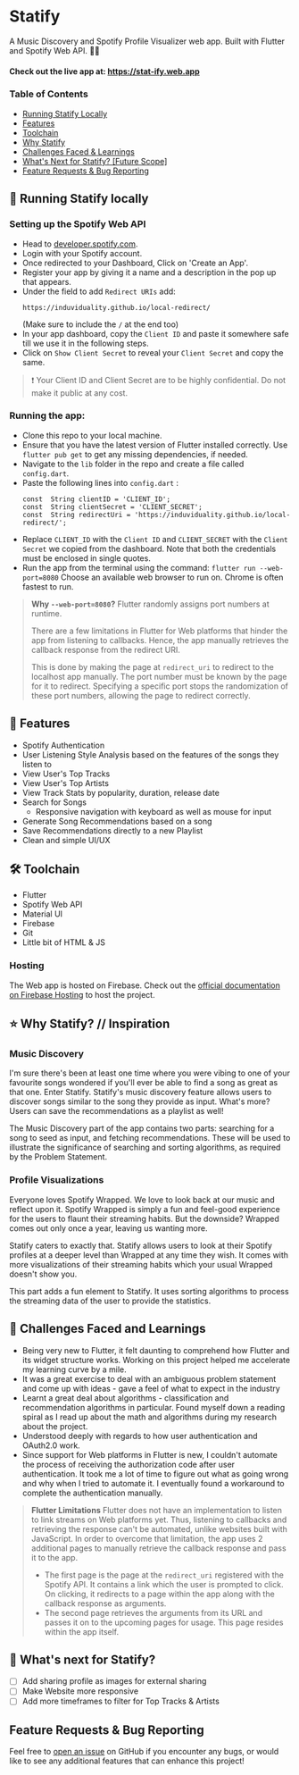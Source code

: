 # Statify
A Music Discovery and Spotify Profile Visualizer web app. 
Built with Flutter and Spotify Web API. :blue_heart::green_heart:

#### Check out the live app at: https://stat-ify.web.app

### Table of Contents
- [Running Statify Locally](https://github.com/induviduality/statify/blob/main/README.md#rocket-running-statify-locally)
- [Features](https://github.com/induviduality/statify/blob/main/README.md#dart-features)
- [Toolchain](https://github.com/induviduality/statify/blob/main/README.md#%EF%B8%8F-toolchain)
- [Why Statify](https://github.com/induviduality/statify/blob/main/README.md#star-why-statify--inspiration)
- [Challenges Faced & Learnings](https://github.com/induviduality/statify/blob/main/README.md#memo-challenges-faced-and-learnings)
- [What's Next for Statify? [Future Scope]](https://github.com/induviduality/statify/edit/main/README.md#construction-whats-next-for-statify)
- [Feature Requests & Bug Reporting](https://github.com/induviduality/statify/edit/main/README.md#feature-requests--bug-reporting)

## :rocket: Running Statify locally

### Setting up the Spotify Web API

-   Head to  [developer.spotify.com](https://developer.spotify.com/).
-   Login with your Spotify account.
-   Once redirected to your Dashboard, Click on 'Create an App'.
-   Register your app by giving it a name and a description in the pop up that appears.
-   Under the field to add `Redirect URIs` add: 
	 ```
	 https://induviduality.github.io/local-redirect/
    ```
     (Make sure to include the `/` at the end too)
-   In your app dashboard, copy the  `Client ID`  and paste it somewhere safe till we use it in the following steps.
-   Click on  `Show Client Secret`  to reveal your  `Client Secret`  and copy the same.

> ❗  Your Client ID and Client Secret are to be highly confidential. Do not make it public at any cost. 

### Running the app:
- Clone this repo to your local machine.
- Ensure that you have the latest version of Flutter installed correctly. Use `flutter pub get` to get any missing dependencies, if needed.
- Navigate to the `lib` folder in the repo and create a file called `config.dart`. 
- Paste the following lines into `config.dart` :
  ```
  const  String clientID = 'CLIENT_ID';
  const  String clientSecret = 'CLIENT_SECRET';
  const  String redirectUri = 'https://induviduality.github.io/local-redirect/';
  ```
- Replace `CLIENT_ID` with the `Client ID` and `CLIENT_SECRET` with the `Client Secret` we copied from the dashboard. Note that both the credentials must be enclosed in single quotes.
- Run the app from the terminal using the command: 
```flutter run --web-port=8080```
Choose an available web browser to run on. Chrome is often fastest to run.
>**Why `--web-port=8080`?**
> Flutter randomly assigns port numbers at runtime. 
> 
> There are a few limitations in Flutter for Web platforms that hinder the app from listening to callbacks. Hence, the app manually retrieves the callback response from the redirect URI. 
> 
> This is done by making the page at `redirect_uri` to redirect to the localhost app manually. The port number must be known by the page for it to redirect. Specifying a specific port stops the randomization of these port numbers, allowing the page to redirect correctly.

## :dart: Features
- Spotify Authentication
- User Listening Style Analysis based on the features of the songs they listen to
- View User's Top Tracks
- View User's Top Artists
- View Track Stats by popularity, duration, release date
- Search for Songs
  - Responsive navigation with keyboard as well as mouse for input
- Generate Song Recommendations based on a song
- Save Recommendations directly to a new Playlist
- Clean and simple UI/UX

## 🛠️ Toolchain
- Flutter
- Spotify Web API
- Material UI
- Firebase
- Git
- Little bit of HTML & JS

### Hosting
The Web app is hosted on Firebase. Check out the [official documentation on Firebase Hosting](https://firebase.google.com/docs/hosting/quickstart) to host the project.

## :star: Why Statify? // Inspiration

### Music Discovery
I'm sure there's been at least one time where you were vibing to one of your favourite songs wondered if you'll ever be able to find a song as great as that one. Enter Statify. Statify's music discovery feature allows users to discover songs similar to the song they provide as input. What's more? Users can save the recommendations as a playlist as well!

The Music Discovery part of the app contains two parts: searching for a song to seed as input, and fetching recommendations. These will be used to illustrate the significance of searching and sorting algorithms, as required by the Problem Statement.

### Profile Visualizations
Everyone loves Spotify Wrapped. We love to look back at our music and reflect upon it. Spotify Wrapped is simply a fun and feel-good experience for the users to flaunt their streaming habits. But the downside? Wrapped comes out only once a year, leaving us wanting more. 

Statify caters to exactly that. Statify allows users to look at their Spotify profiles at a deeper level than Wrapped at any time they wish. It comes with more visualizations of their streaming habits which your usual Wrapped doesn't show you.

This part adds a fun element to Statify. It uses sorting algorithms to process the streaming data of the user to provide the statistics.

## :memo: Challenges Faced and Learnings
- Being very new to Flutter, it felt daunting to comprehend how Flutter and its widget structure works. Working on this project helped me accelerate my learning curve by a mile.
- It was a great exercise to deal with an ambiguous problem statement and come up with ideas - gave a feel of what to expect in the industry
- Learnt a great deal about algorithms - classification and recommendation algorithms in particular. Found myself down a reading spiral as I read up about the math and algorithms during my research about the project.
- Understood deeply with regards to how user authentication and OAuth2.0 work.
- Since support for Web platforms in Flutter is new, I couldn't automate the process of receiving the authorization code after user authentication. It took me a lot of time to figure out what as going wrong and why when I tried to automate it. I eventually found a workaround to complete the authentication manually.
> **Flutter Limitations**
>  Flutter does not have an implementation to listen to link streams on Web platforms yet. Thus, listening to callbacks and retrieving the response can't be automated, unlike websites built with JavaScript.
>  In order to overcome that limitation, the app uses 2 additional pages to manually retrieve the callback response and pass it to the app.
>  - The first page is the page at the `redirect_uri` registered with the Spotify API. It contains a link which the user is prompted to click. On clicking, it redirects to a page within the app along with the callback response as arguments.
>  - The second page retrieves the arguments from its URL and passes it on to the upcoming pages for usage. This page resides within the app itself.

## :construction: What's next for Statify?

 - [ ] Add sharing profile as images for external sharing
 - [ ] Make Website more responsive
 - [ ] Add more timeframes to filter for Top Tracks & Artists

## Feature Requests & Bug Reporting

Feel free to  [open an issue](https://github.com/induviduality/statify/issues)  on GitHub if you encounter any bugs, or would like to see any additional features that can enhance this project!
